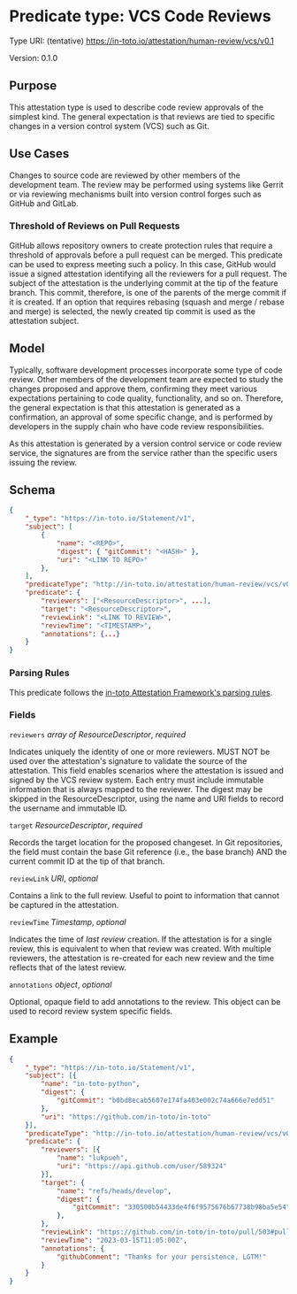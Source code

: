 # Predicate type: VCS Code Reviews

Type URI: (tentative) https://in-toto.io/attestation/human-review/vcs/v0.1

Version: 0.1.0

## Purpose

This attestation type is used to describe code review approvals of the simplest
kind. The general expectation is that reviews are tied to specific changes in a
version control system (VCS) such as Git.

## Use Cases

Changes to source code are reviewed by other members of the development team.
The review may be performed using systems like Gerrit or via reviewing
mechanisms built into version control forges such as GitHub and GitLab.

### Threshold of Reviews on Pull Requests

GitHub allows repository owners to create protection rules that require a
threshold of approvals before a pull request can be merged. This predicate can
be used to express meeting such a policy. In this case, GitHub would issue a
signed attestation identifying all the reviewers for a pull request. The
subject of the attestation is the underlying commit at the tip of the feature
branch. This commit, therefore, is one of the parents of the merge commit if it
is created. If an option that requires rebasing (squash and merge / rebase and
merge) is selected, the newly created tip commit is used as the attestation
subject.

## Model

Typically, software development processes incorporate some type of code review.
Other members of the development team are expected to study the changes
proposed and approve them, confirming they meet various expectations pertaining
to code quality, functionality, and so on. Therefore, the general expectation
is that this attestation is generated as a confirmation, an approval of some
specific change, and is performed by developers in the supply chain who have
code review responsibilities.

As this attestation is generated by a version control service or code review
service, the signatures are from the service rather than the specific users
issuing the review.

## Schema

```json
{
    "_type": "https://in-toto.io/Statement/v1",
    "subject": [
        {
            "name": "<REPO>",
            "digest": { "gitCommit": "<HASH>" },
            "uri": "<LINK TO REPO>"
        },
    ],
    "predicateType": "http://in-toto.io/attestation/human-review/vcs/v0.1",
    "predicate": {
        "reviewers": ["<ResourceDescriptor>", ...],
        "target": "<ResourceDescriptor>",
        "reviewLink": "<LINK TO REVIEW>",
        "reviewTime": "<TIMESTAMP>",
        "annotations": {...}
    }
}
```

### Parsing Rules

This predicate follows the
[in-toto Attestation Framework's parsing rules](../v1/README.md#parsing-rules).

### Fields

`reviewers` _array of ResourceDescriptor_, _required_

Indicates uniquely the identity of one or more reviewers. MUST NOT be used over
the attestation's signature to validate the source of the attestation. This
field enables scenarios where the attestation is issued and signed by the VCS
review system. Each entry must include immutable information that is always
mapped to the reviewer. The digest may be skipped in the ResourceDescriptor,
using the name and URI fields to record the username and immutable ID.

`target` _ResourceDescriptor_, _required_

Records the target location for the proposed changeset. In Git repositories, the
field must contain the base Git reference (i.e., the base branch) AND the
current commit ID at the tip of that branch.

`reviewLink` _URI_, _optional_

Contains a link to the full review. Useful to point to information that cannot
be captured in the attestation.

`reviewTime` _Timestamp_, _optional_

Indicates the time of _last review_ creation. If the attestation is for a single
review, this is equivalent to when that review was created. With multiple
reviewers, the attestation is re-created for each new review and the time
reflects that of the latest review.

`annotations` _object_, _optional_

Optional, opaque field to add annotations to the review. This object can be used
to record review system specific fields.

## Example

```json
{
    "_type": "https://in-toto.io/Statement/v1",
    "subject": [{
        "name": "in-toto-python",
        "digest": {
            "gitCommit": "b0bd8ecab5607e174fa403e002c74a666e7edd51"
        },
        "uri": "https://github.com/in-toto/in-toto"
    }],
    "predicateType": "http://in-toto.io/attestation/human-review/vcs/v0.1",
    "predicate": {
        "reviewers": [{
            "name": "lukpueh",
            "uri": "https://api.github.com/user/589324"
        }],
        "target": {
            "name": "refs/heads/develop",
            "digest": {
                "gitCommit": "330500b54433de4f6f9575676b67738b98ba5e54",
            },
        },
        "reviewLink": "https://github.com/in-toto/in-toto/pull/503#pullrequestreview-1341209941",
        "reviewTime": "2023-03-15T11:05:00Z",
        "annotations": {
            "githubComment": "Thanks for your persistence, LGTM!"
        }
    }
}
```
